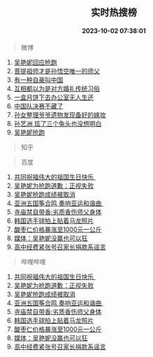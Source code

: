 <div align="center"><h2>实时热搜榜</h2><h4>2023-10-02 07:38:01</h4></div>

> 微博  

1. [吴艳妮回应抢跑](https://s.weibo.com/weibo?q=%23%E5%90%B4%E8%89%B3%E5%A6%AE%E5%9B%9E%E5%BA%94%E6%8A%A2%E8%B7%91%23&t=31&band_rank=1&Refer=top)<br />
2. [菩提祖师才是孙悟空唯一的师父](https://s.weibo.com/weibo?q=%E8%8F%A9%E6%8F%90%E7%A5%96%E5%B8%88%E6%89%8D%E6%98%AF%E5%AD%99%E6%82%9F%E7%A9%BA%E5%94%AF%E4%B8%80%E7%9A%84%E5%B8%88%E7%88%B6&t=31&band_rank=2&Refer=top)<br />
3. [有一种自豪叫中国](https://s.weibo.com/weibo?q=%23%E6%9C%89%E4%B8%80%E7%A7%8D%E8%87%AA%E8%B1%AA%E5%8F%AB%E4%B8%AD%E5%9B%BD%23&t=31&band_rank=3&Refer=top)<br />
4. [互相都以为是对方婚礼传统习俗](https://s.weibo.com/weibo?q=%23%E4%BA%92%E7%9B%B8%E9%83%BD%E4%BB%A5%E4%B8%BA%E6%98%AF%E5%AF%B9%E6%96%B9%E5%A9%9A%E7%A4%BC%E4%BC%A0%E7%BB%9F%E4%B9%A0%E4%BF%97%23&t=31&band_rank=4&Refer=top)<br />
5. [一盒月饼下去办公室无人生还](https://s.weibo.com/weibo?q=%E4%B8%80%E7%9B%92%E6%9C%88%E9%A5%BC%E4%B8%8B%E5%8E%BB%E5%8A%9E%E5%85%AC%E5%AE%A4%E6%97%A0%E4%BA%BA%E7%94%9F%E8%BF%98&t=31&band_rank=5&Refer=top)<br />
6. [中国队决赛不藏了](https://s.weibo.com/weibo?q=%23%E4%B8%AD%E5%9B%BD%E9%98%9F%E5%86%B3%E8%B5%9B%E4%B8%8D%E8%97%8F%E4%BA%86%23&t=31&band_rank=6&Refer=top)<br />
7. [孙女整理爷爷遗物发现备好的嫁妆](https://s.weibo.com/weibo?q=%23%E5%AD%99%E5%A5%B3%E6%95%B4%E7%90%86%E7%88%B7%E7%88%B7%E9%81%97%E7%89%A9%E5%8F%91%E7%8E%B0%E5%A4%87%E5%A5%BD%E7%9A%84%E5%AB%81%E5%A6%86%23&t=31&band_rank=7&Refer=top)<br />
8. [孙艺洲 炫了三个兔头也没想明白](https://s.weibo.com/weibo?q=%E5%AD%99%E8%89%BA%E6%B4%B2%20%E7%82%AB%E4%BA%86%E4%B8%89%E4%B8%AA%E5%85%94%E5%A4%B4%E4%B9%9F%E6%B2%A1%E6%83%B3%E6%98%8E%E7%99%BD&t=31&band_rank=8&Refer=top)<br />
9. [吴艳妮抢跑](https://s.weibo.com/weibo?q=%23%E5%90%B4%E8%89%B3%E5%A6%AE%E6%8A%A2%E8%B7%91%23&t=31&band_rank=9&Refer=top)<br />

> 知乎  


> 百度  

1. [共同祝福伟大的祖国生日快乐 ](https://www.baidu.com/s?wd=%E5%85%B1%E5%90%8C%E7%A5%9D%E7%A6%8F%E4%BC%9F%E5%A4%A7%E7%9A%84%E7%A5%96%E5%9B%BD%E7%94%9F%E6%97%A5%E5%BF%AB%E4%B9%90%C2%A0&sa=fyb_news&rsv_dl=fyb_news)<br />
2. [吴艳妮为抢跑道歉：正视失败](https://www.baidu.com/s?wd=%E5%90%B4%E8%89%B3%E5%A6%AE%E4%B8%BA%E6%8A%A2%E8%B7%91%E9%81%93%E6%AD%89%EF%BC%9A%E6%AD%A3%E8%A7%86%E5%A4%B1%E8%B4%A5&sa=fyb_news&rsv_dl=fyb_news)<br />
3. [吴艳妮抢跑成绩被取消](https://www.baidu.com/s?wd=%E5%90%B4%E8%89%B3%E5%A6%AE%E6%8A%A2%E8%B7%91%E6%88%90%E7%BB%A9%E8%A2%AB%E5%8F%96%E6%B6%88&sa=fyb_news&rsv_dl=fyb_news)<br />
4. [亚洲五国筝合鸣 奏响亚运和谐曲 ](https://www.baidu.com/s?wd=%E4%BA%9A%E6%B4%B2%E4%BA%94%E5%9B%BD%E7%AD%9D%E5%90%88%E9%B8%A3+%E5%A5%8F%E5%93%8D%E4%BA%9A%E8%BF%90%E5%92%8C%E8%B0%90%E6%9B%B2%C2%A0&sa=fyb_news&rsv_dl=fyb_news)<br />
5. [寺庙禁自带香:劣质香伤师父身体](https://www.baidu.com/s?wd=%E5%AF%BA%E5%BA%99%E7%A6%81%E8%87%AA%E5%B8%A6%E9%A6%99%3A%E5%8A%A3%E8%B4%A8%E9%A6%99%E4%BC%A4%E5%B8%88%E7%88%B6%E8%BA%AB%E4%BD%93&sa=fyb_news&rsv_dl=fyb_news)<br />
6. [韩国选手球拍上贴着马龙照片](https://www.baidu.com/s?wd=%E9%9F%A9%E5%9B%BD%E9%80%89%E6%89%8B%E7%90%83%E6%8B%8D%E4%B8%8A%E8%B4%B4%E7%9D%80%E9%A9%AC%E9%BE%99%E7%85%A7%E7%89%87&sa=fyb_news&rsv_dl=fyb_news)<br />
7. [酸枣仁价格暴涨至1000元一公斤](https://www.baidu.com/s?wd=%E9%85%B8%E6%9E%A3%E4%BB%81%E4%BB%B7%E6%A0%BC%E6%9A%B4%E6%B6%A8%E8%87%B31000%E5%85%83%E4%B8%80%E5%85%AC%E6%96%A4&sa=fyb_news&rsv_dl=fyb_news)<br />
8. [媒体：吴艳妮没赢也可以狂](https://www.baidu.com/s?wd=%E5%AA%92%E4%BD%93%EF%BC%9A%E5%90%B4%E8%89%B3%E5%A6%AE%E6%B2%A1%E8%B5%A2%E4%B9%9F%E5%8F%AF%E4%BB%A5%E7%8B%82&sa=fyb_news&rsv_dl=fyb_news)<br />
9. [高中经费紧张号召家长捐款系谣言](https://www.baidu.com/s?wd=%E9%AB%98%E4%B8%AD%E7%BB%8F%E8%B4%B9%E7%B4%A7%E5%BC%A0%E5%8F%B7%E5%8F%AC%E5%AE%B6%E9%95%BF%E6%8D%90%E6%AC%BE%E7%B3%BB%E8%B0%A3%E8%A8%80&sa=fyb_news&rsv_dl=fyb_news)<br />

> 哔哩哔哩  

1. [共同祝福伟大的祖国生日快乐 ](https://www.baidu.com/s?wd=%E5%85%B1%E5%90%8C%E7%A5%9D%E7%A6%8F%E4%BC%9F%E5%A4%A7%E7%9A%84%E7%A5%96%E5%9B%BD%E7%94%9F%E6%97%A5%E5%BF%AB%E4%B9%90%C2%A0&sa=fyb_news&rsv_dl=fyb_news)<br />
2. [吴艳妮为抢跑道歉：正视失败](https://www.baidu.com/s?wd=%E5%90%B4%E8%89%B3%E5%A6%AE%E4%B8%BA%E6%8A%A2%E8%B7%91%E9%81%93%E6%AD%89%EF%BC%9A%E6%AD%A3%E8%A7%86%E5%A4%B1%E8%B4%A5&sa=fyb_news&rsv_dl=fyb_news)<br />
3. [吴艳妮抢跑成绩被取消](https://www.baidu.com/s?wd=%E5%90%B4%E8%89%B3%E5%A6%AE%E6%8A%A2%E8%B7%91%E6%88%90%E7%BB%A9%E8%A2%AB%E5%8F%96%E6%B6%88&sa=fyb_news&rsv_dl=fyb_news)<br />
4. [亚洲五国筝合鸣 奏响亚运和谐曲 ](https://www.baidu.com/s?wd=%E4%BA%9A%E6%B4%B2%E4%BA%94%E5%9B%BD%E7%AD%9D%E5%90%88%E9%B8%A3+%E5%A5%8F%E5%93%8D%E4%BA%9A%E8%BF%90%E5%92%8C%E8%B0%90%E6%9B%B2%C2%A0&sa=fyb_news&rsv_dl=fyb_news)<br />
5. [寺庙禁自带香:劣质香伤师父身体](https://www.baidu.com/s?wd=%E5%AF%BA%E5%BA%99%E7%A6%81%E8%87%AA%E5%B8%A6%E9%A6%99%3A%E5%8A%A3%E8%B4%A8%E9%A6%99%E4%BC%A4%E5%B8%88%E7%88%B6%E8%BA%AB%E4%BD%93&sa=fyb_news&rsv_dl=fyb_news)<br />
6. [韩国选手球拍上贴着马龙照片](https://www.baidu.com/s?wd=%E9%9F%A9%E5%9B%BD%E9%80%89%E6%89%8B%E7%90%83%E6%8B%8D%E4%B8%8A%E8%B4%B4%E7%9D%80%E9%A9%AC%E9%BE%99%E7%85%A7%E7%89%87&sa=fyb_news&rsv_dl=fyb_news)<br />
7. [酸枣仁价格暴涨至1000元一公斤](https://www.baidu.com/s?wd=%E9%85%B8%E6%9E%A3%E4%BB%81%E4%BB%B7%E6%A0%BC%E6%9A%B4%E6%B6%A8%E8%87%B31000%E5%85%83%E4%B8%80%E5%85%AC%E6%96%A4&sa=fyb_news&rsv_dl=fyb_news)<br />
8. [媒体：吴艳妮没赢也可以狂](https://www.baidu.com/s?wd=%E5%AA%92%E4%BD%93%EF%BC%9A%E5%90%B4%E8%89%B3%E5%A6%AE%E6%B2%A1%E8%B5%A2%E4%B9%9F%E5%8F%AF%E4%BB%A5%E7%8B%82&sa=fyb_news&rsv_dl=fyb_news)<br />
9. [高中经费紧张号召家长捐款系谣言](https://www.baidu.com/s?wd=%E9%AB%98%E4%B8%AD%E7%BB%8F%E8%B4%B9%E7%B4%A7%E5%BC%A0%E5%8F%B7%E5%8F%AC%E5%AE%B6%E9%95%BF%E6%8D%90%E6%AC%BE%E7%B3%BB%E8%B0%A3%E8%A8%80&sa=fyb_news&rsv_dl=fyb_news)<br />
